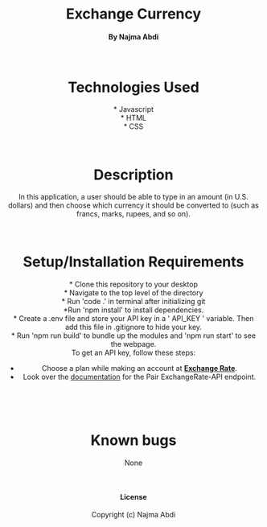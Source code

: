 # <div align="center"> **Exchange Currency**</div>

#### <div align="center"> By Najma Abdi </div>  
<p>&nbsp;</p>

# <div align="center"> Technologies Used
<div align="center">* Javascript
<div align="center">* HTML
<div align="center">* CSS

<p>&nbsp;</p>

# <div align="center"> Description </div>
<div align="center"> In this application, a user should be able to type in an amount (in U.S. dollars) and then choose which currency it should be converted to (such as francs, marks, rupees, and so on).

 </div>

<p>&nbsp;</p>


# <div align="center">Setup/Installation Requirements 
<div align="center">* Clone this repository to your desktop 
<div align="center">* Navigate to the top level of the directory
<div align="center">* Run 'code .' in terminal after initializing git
<div align="center">*Run 'npm install' to install dependencies. 
<div align="center">* Create a .env file and store your API key in a ' API_KEY ' variable. Then add this file in .gitignore to hide your key.
<div align="center">* Run 'npm run build' to bundle up the modules and 'npm run start' to see the webpage.
<div align="center">To get an API key, follow these steps:

- Choose a plan while making an account at **[Exchange Rate](https://www.exchangerate-api.com/#pricing)**.
- Look over the [documentation](https://www.exchangerate-api.com/docs/pair-conversion-requests) for the Pair ExchangeRate-API endpoint.


<p>&nbsp;</p>
<p>&nbsp;</p>


# <div align="center"> Known bugs </div>
None
<p>&nbsp;</p>

#### License

Copyright (c)  Najma Abdi